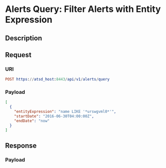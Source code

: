 # Alerts Query: Filter Alerts with Entity Expression

## Description

## Request

### URI
```elm
POST https://atsd_host:8443/api/v1/alerts/query
```
### Payload

```json
[
  {
    "entityExpression": "name LIKE '*urswgvml0*'",
    "startDate": "2016-06-30T04:00:00Z",
    "endDate": "now"
  }
]
```

## Response

### Payload
```json

```

